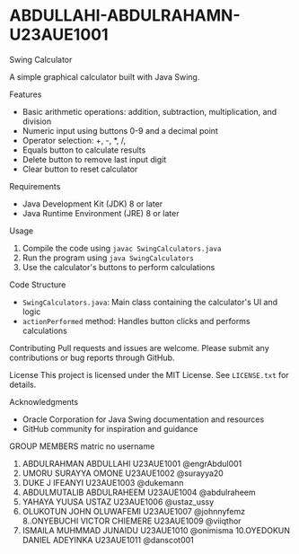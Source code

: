 # ABDULLAHI-ABDULRAHAMN-U23AUE1001
Swing Calculator

A simple graphical calculator built with Java Swing.

Features
- Basic arithmetic operations: addition, subtraction, multiplication, and division
- Numeric input using buttons 0-9 and a decimal point
- Operator selection: +, -, *, /, 
- Equals button to calculate results
- Delete button to remove last input digit
- Clear button to reset calculator

Requirements
- Java Development Kit (JDK) 8 or later
- Java Runtime Environment (JRE) 8 or later

Usage
1. Compile the code using `javac SwingCalculators.java`
2. Run the program using `java SwingCalculators`
3. Use the calculator's buttons to perform calculations

Code Structure
- `SwingCalculators.java`: Main class containing the calculator's UI and logic
- `actionPerformed` method: Handles button clicks and performs calculations

Contributing
Pull requests and issues are welcome. Please submit any contributions or bug reports through GitHub.

License
This project is licensed under the MIT License. See `LICENSE.txt` for details.

Acknowledgments
- Oracle Corporation for Java Swing documentation and resources
- GitHub community for inspiration and guidance

GROUP MEMBERS			matric no	username
1. ABDULRAHMAN ABDULLAHI	U23AUE1001	@engrAbdul001
2. UMORU  SURAYYA OMONE		U23AUE1002	@surayya20
3. DUKE  J  IFEANYI		U23AUE1003	@dukemann
4. ABDULMUTALIB ABDULRAHEEM	U23AUE1004	@abdulraheem
6. YAHAYA  YUUSA  USTAZ		U23AUE1006	@ustaz_ussy	
7. OLUKOTUN JOHN OLUWAFEMI	U23AUE1007	@johnnyfemz
8..ONYEBUCHI VICTOR CHIEMERE	U23AUE1009	@viiqthor
9. ISMAILA  MUHMMAD JUNAIDU	U23AUE1010	@onimisma
10.OYEDOKUN DANIEL ADEYINKA	U23AUE1011	@danscot001





